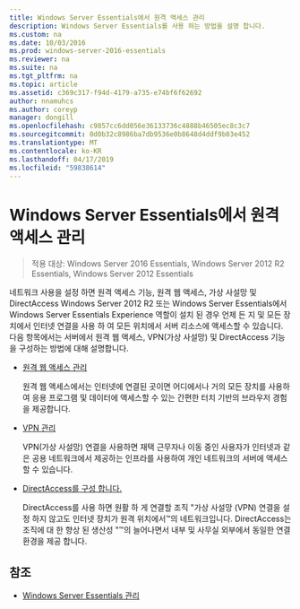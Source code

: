 ```yaml
---
title: Windows Server Essentials에서 원격 액세스 관리
description: Windows Server Essentials를 사용 하는 방법을 설명 합니다.
ms.custom: na
ms.date: 10/03/2016
ms.prod: windows-server-2016-essentials
ms.reviewer: na
ms.suite: na
ms.tgt_pltfrm: na
ms.topic: article
ms.assetid: c369c317-f94d-4179-a735-e74bf6f62692
author: nnamuhcs
ms.author: coreyp
manager: dongill
ms.openlocfilehash: c9857cc6dd056e36133736c4888b46505ec8c3c7
ms.sourcegitcommit: 0d0b32c8986ba7db9536e0b8648d4ddf9b03e452
ms.translationtype: MT
ms.contentlocale: ko-KR
ms.lasthandoff: 04/17/2019
ms.locfileid: "59838614"
---
```

# <a name="manage-anywhere-access-in-windows-server-essentials"></a>Windows Server Essentials에서 원격 액세스 관리

>적용 대상: Windows Server 2016 Essentials, Windows Server 2012 R2 Essentials, Windows Server 2012 Essentials

네트워크 사용을 설정 하면 원격 액세스 기능, 원격 웹 액세스, 가상 사설망 및 DirectAccess Windows Server 2012 R2 또는 Windows Server Essentials에서 Windows Server Essentials Experience 역할이 설치 된 경우 언제 든 지 및 모든 장치에서 인터넷 연결을 사용 하 여 모든 위치에서 서버 리소스에 액세스할 수 있습니다. 다음 항목에서는 서버에서 원격 웹 액세스, VPN(가상 사설망) 및 DirectAccess 기능을 구성하는 방법에 대해 설명합니다.  
  
-   [원격 웹 액세스 관리](Manage-Remote-Web-Access-in-Windows-Server-Essentials.md)  
  
     원격 웹 액세스에서는 인터넷에 연결된 곳이면 어디에서나 거의 모든 장치를 사용하여 응용 프로그램 및 데이터에 액세스할 수 있는 간편한 터치 기반의 브라우저 경험을 제공합니다.  
  
-   [VPN 관리](Manage-VPN-in-Windows-Server-Essentials.md)  
  
     VPN(가상 사설망) 연결을 사용하면 재택 근무자나 이동 중인 사용자가 인터넷과 같은 공용 네트워크에서 제공하는 인프라를 사용하여 개인 네트워크의 서버에 액세스할 수 있습니다.  
  
-   [DirectAccess를 구성 합니다.](Configure-DirectAccess-in-Windows-Server-Essentials.md)  
  
     DirectAccess를 사용 하면 원활 하 게 연결할 조직 "가상 사설망 (VPN) 연결을 설정 하지 않고도 인터넷 장치가 원격 위치에서™의 네트워크입니다. DirectAccess는 조직에 대 한 향상 된 생산성 "™의 늘어나면서 내부 및 사무실 외부에서 동일한 연결 환경을 제공 합니다.  
  
## <a name="see-also"></a>참조  

-   [Windows Server Essentials 관리](Manage-Windows-Server-Essentials.md)
